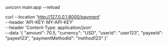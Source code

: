 uvicorn main:app --reload



curl --location 'http://127.0.0.1:8000/payment' \
--header 'API-KEY: MY-API-KEY' \
--header 'Content-Type: application/json' \
--data '{
    "amount": 70.5,
    "currency": "USD",
    "userId": "user123",
    "payeeId": "payee123",
    "paymentMethodId": "method123"
}'
